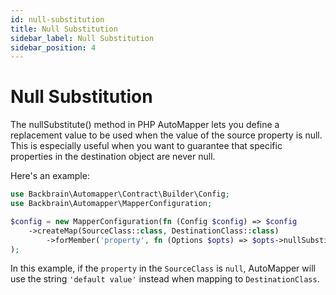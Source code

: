 ```yaml
---
id: null-substitution
title: Null Substitution
sidebar_label: Null Substitution
sidebar_position: 4
---
```


# Null Substitution

The nullSubstitute() method in PHP AutoMapper lets you define a replacement value to be used when the 
value of the source property is null. This is especially useful when you want to guarantee that 
specific properties in the destination object are never null.

Here's an example:
```php
use Backbrain\Automapper\Contract\Builder\Config;
use Backbrain\Automapper\MapperConfiguration;

$config = new MapperConfiguration(fn (Config $config) => $config
    ->createMap(SourceClass::class, DestinationClass::class)
        ->forMember('property', fn (Options $opts) => $opts->nullSubstitute('default value'))
);
```

In this example, if the `property` in the `SourceClass` is `null`, AutoMapper will use the string `'default value'` instead when mapping to `DestinationClass`.

